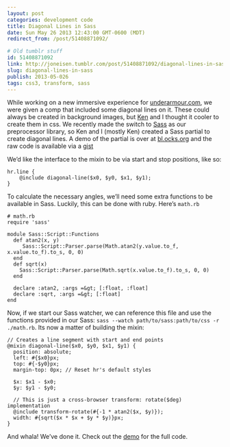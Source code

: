 ```yaml
---
layout: post
categories: development code
title: Diagonal Lines in Sass
date: Sun May 26 2013 12:43:00 GMT-0600 (MDT)
redirect_from: /post/51408871092/

# Old tumblr stuff
id: 51408871092
link: http://joneisen.tumblr.com/post/51408871092/diagonal-lines-in-sass
slug: diagonal-lines-in-sass
publish: 2013-05-026
tags: css3, transform, sass
---
```



While working on a new immersive experience for [underarmour.com](http://www.underarmour.com), we were given a comp that included some diagonal lines on it. These could always be created in background images, but [Ken](https://github.com/kjvalencik) and I thought it cooler to create them in css. We recently made the switch to [Sass](http://sass-lang.org) as our preprocessor library, so Ken and I (mostly Ken) created a Sass partial to create diagonal lines. A demo of the partial is over at [bl.ocks.org](http://bl.ocks.org/yanatan16/5653535/8ace84a61be6ba035cfd5b3f097b6093e633de95) and the raw code is available via a [gist](https://gist.github.com/yanatan16/5653535)

We’d like the interface to the mixin to be via start and stop positions, like so:

    hr.line {
        @include diagonal-line($x0, $y0, $x1, $y1);
    }

To calculate the necessary angles, we’ll need some extra functions to be available in Sass. Luckily, this can be done with ruby. Here’s `math.rb`

    # math.rb
    require 'sass'

    module Sass::Script::Functions
      def atan2(x, y)
         Sass::Script::Parser.parse(Math.atan2(y.value.to_f, x.value.to_f).to_s, 0, 0)
      end
      def sqrt(x)
        Sass::Script::Parser.parse(Math.sqrt(x.value.to_f).to_s, 0, 0)
      end

      declare :atan2, :args =&gt; [:float, :float]
      declare :sqrt, :args =&gt; [:float]
    end

Now, if we start our Sass watcher, we can reference this file and use the functions provided in our Sass: `sass --watch path/to/sass:path/to/css -r ./math.rb`. Its now a matter of building the mixin:

    // Creates a line segment with start and end points
    @mixin diagonal-line($x0, $y0, $x1, $y1) {
      position: absolute;
      left: #{$x0}px;
      top: #{-$y0}px;
      margin-top: 0px; // Reset hr's default styles

      $x: $x1 - $x0;
      $y: $y1 - $y0;

      // This is just a cross-browser transform: rotate($deg) implementation
      @include transform-rotate(#{-1 * atan2($x, $y)});
      width: #{sqrt($x * $x + $y * $y)}px;
    }

And whala! We’ve done it. Check out the [demo](http://bl.ocks.org/yanatan16/5653535/8ace84a61be6ba035cfd5b3f097b6093e633de95) for the full code.

